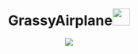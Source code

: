 <h1 align="center">GrassyAirplane<img src="https://s8.gifyu.com/images/979447220829032478.gif" height="35px"></h1>
<p align="center">
  <a href="https://skillicons.dev">
    <img src="https://skillicons.dev/icons?i=python,java,docker,postgres,spring,react,typescript,js,css,html" />
  </a>
</p>
